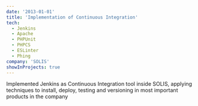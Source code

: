 ```yaml
---
date: '2013-01-01'
title: 'Implementation of Continuous Integration'
tech:
  - Jenkins
  - Apache
  - PHPUnit
  - PHPCS
  - ESLinter
  - Phing
company: 'SOLIS'
showInProjects: true
---
```


Implemented Jenkins as Continuous Integration tool inside SOLIS, applying techniques to install, deploy, testing and versioning in most important products in the company
